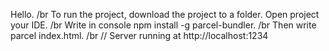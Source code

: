 Hello. /br
To run the project, download the project to a folder. Open project your IDE. /br
Write in console npm install -g parcel-bundler. /br
Then write parcel index.html. /br
// Server running at http://localhost:1234 
